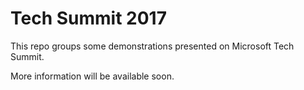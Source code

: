 # Tech Summit 2017

This repo groups some demonstrations presented on Microsoft Tech Summit.

More information will be available soon.
